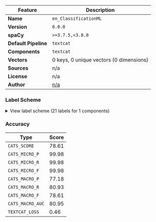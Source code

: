 | Feature | Description |
| --- | --- |
| **Name** | `en_ClassificationML` |
| **Version** | `0.0.0` |
| **spaCy** | `>=3.7.5,<3.8.0` |
| **Default Pipeline** | `textcat` |
| **Components** | `textcat` |
| **Vectors** | 0 keys, 0 unique vectors (0 dimensions) |
| **Sources** | n/a |
| **License** | n/a |
| **Author** | [n/a]() |

### Label Scheme

<details>

<summary>View label scheme (21 labels for 1 components)</summary>

| Component | Labels |
| --- | --- |
| **`textcat`** | `1025`, `1024`, `1023`, `1013`, `1020`, `1021`, `1026`, `1027`, `1022`, `1012`, `2027`, `1016`, `1017`, `1018`, `3`, `1019`, `1015`, `4`, `5`, `7`, `1009` |

</details>

### Accuracy

| Type | Score |
| --- | --- |
| `CATS_SCORE` | 78.61 |
| `CATS_MICRO_P` | 99.98 |
| `CATS_MICRO_R` | 99.98 |
| `CATS_MICRO_F` | 99.98 |
| `CATS_MACRO_P` | 77.18 |
| `CATS_MACRO_R` | 80.93 |
| `CATS_MACRO_F` | 78.61 |
| `CATS_MACRO_AUC` | 80.95 |
| `TEXTCAT_LOSS` | 0.46 |